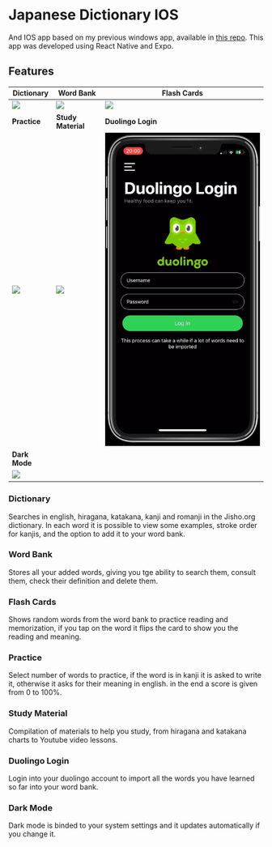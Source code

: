 # Japanese Dictionary IOS

And IOS app based on my previous windows app, available in [this repo](https://github.com/galmeida9/japanese_dictionary). This app was developed using React Native and Expo.

## Features

| Dictionary  | Word Bank       | Flash Cards     |
| ----------- | -----------     | -----------     |
| ![](./assets/demo/iosapp_dictionary.gif) | ![](./assets/demo/iosapp_wordbank.gif) | ![](./assets/demo/iosapp_flashcards.gif) |
| **Practice**    | **Study Material**  | **Duolingo Login**  |
| ![](./assets/demo/iosapp_practice.gif) | ![](./assets/demo/iosapp_study.gif) | ![](./assets/demo/iosapp_duo.gif) |
| **Dark Mode**   |
| ![](./assets/demo/iosapp_dark.gif)|

### Dictionary

Searches in english, hiragana, katakana, kanji and romanji in the Jisho.org dictionary. In each word it is possible to view some examples, stroke order for kanjis, and the option to add it to your word bank.

### Word Bank

Stores all your added words, giving you tge ability to search them, consult them, check their definition and delete them.

### Flash Cards

Shows random words from the word bank to practice reading and memorization, if you tap on the word it flips the card to show you the reading and meaning.

### Practice

Select number of words to practice, if the word is in kanji it is asked to write it, otherwise it asks for their meaning in english. in the end a score is given from 0 to 100%.

### Study Material

Compilation of materials to help you study, from hiragana and katakana charts to Youtube video lessons.

### Duolingo Login

Login into your duolingo account to import all the words you have learned so far into your word bank.

### Dark Mode

Dark mode is binded to your system settings and it updates automatically if you change it.